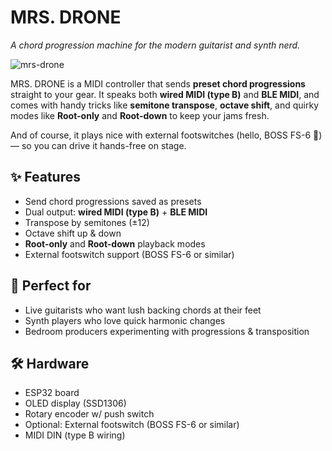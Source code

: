 # MRS. DRONE

*A chord progression machine for the modern guitarist and synth nerd.*

![mrs-drone](https://github.com/user-attachments/assets/48ee0184-0b71-45c7-803a-5acfc6c97a47)

MRS. DRONE is a MIDI controller that sends **preset chord progressions** straight to your gear.
It speaks both **wired MIDI (type B)** and **BLE MIDI**, and comes with handy tricks like **semitone transpose**, **octave shift**, and quirky modes like **Root-only** and **Root-down** to keep your jams fresh.

And of course, it plays nice with external footswitches (hello, BOSS FS-6 👋) — so you can drive it hands-free on stage.

## ✨ Features

* Send chord progressions saved as presets
* Dual output: **wired MIDI (type B)** + **BLE MIDI**
* Transpose by semitones (±12)
* Octave shift up & down
* **Root-only** and **Root-down** playback modes
* External footswitch support (BOSS FS-6 or similar)

## 🎸 Perfect for

* Live guitarists who want lush backing chords at their feet
* Synth players who love quick harmonic changes
* Bedroom producers experimenting with progressions & transposition

## 🛠 Hardware

* ESP32 board
* OLED display (SSD1306)
* Rotary encoder w/ push switch
* Optional: External footswitch (BOSS FS-6 or similar)
* MIDI DIN (type B wiring)
